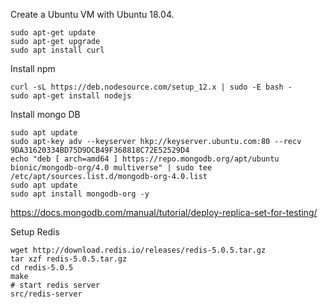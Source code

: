 Create a Ubuntu VM with Ubuntu 18.04.
```
sudo apt-get update
sudo apt-get upgrade
sudo apt install curl
```
Install npm
```
curl -sL https://deb.nodesource.com/setup_12.x | sudo -E bash -
sudo apt-get install nodejs
```
Install mongo DB
```
sudo apt update
sudo apt-key adv --keyserver hkp://keyserver.ubuntu.com:80 --recv 9DA31620334BD75D9DCB49F368818C72E52529D4
echo "deb [ arch=amd64 ] https://repo.mongodb.org/apt/ubuntu bionic/mongodb-org/4.0 multiverse" | sudo tee /etc/apt/sources.list.d/mongodb-org-4.0.list
sudo apt update
sudo apt install mongodb-org -y
```

https://docs.mongodb.com/manual/tutorial/deploy-replica-set-for-testing/

Setup Redis
```
wget http://download.redis.io/releases/redis-5.0.5.tar.gz
tar xzf redis-5.0.5.tar.gz
cd redis-5.0.5
make
# start redis server
src/redis-server
```
